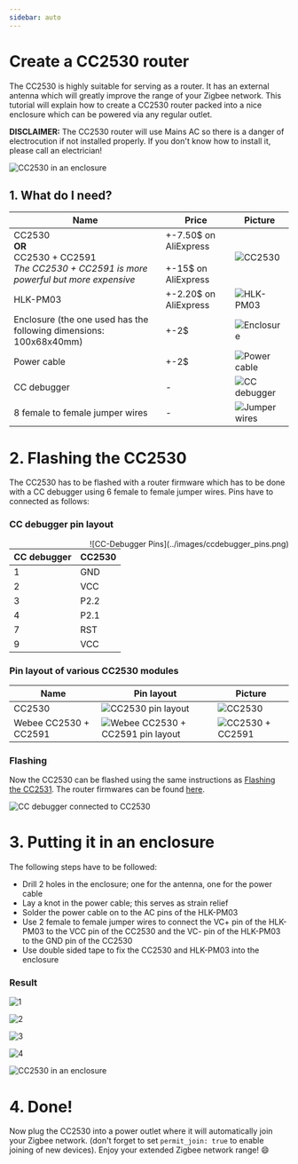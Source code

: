 ```yaml
---
sidebar: auto 
---
```


# Create a CC2530 router
The CC2530 is highly suitable for serving as a router. It has an external antenna which will greatly improve the range of your Zigbee network. This tutorial will explain how to create a CC2530 router packed into a nice enclosure which can be powered via any regular outlet.

**DISCLAIMER:** The CC2530 router will use Mains AC so there is a danger of electrocution if not installed properly. If you don't know how to install it, please call an electrician!

![CC2530 in an enclosure](../images/cc2530_router_enclosure.jpg)

## 1. What do I need?

| Name | Price | Picture |
| ------------- | ------------- | ------------- |
| CC2530 <br/> **OR** <br/> CC2530 + CC2591 <br/> *The CC2530 + CC2591 is more powerful but more expensive* | +-7.50$ on AliExpress <br/><br/>  +-15$ on AliExpress | ![CC2530](../images/cc2530.jpg)|
| HLK-PM03 | +-2.20$ on AliExpress | ![HLK-PM03](../images/HLK-PM03.jpg) |
| Enclosure (the one used has the following dimensions: 100x68x40mm) | +-2$ | ![Enclosure](../images/enclosure.jpg) |
| Power cable | +-2$ | ![Power cable](../images/power_cable.png) |
| CC debugger | - | ![CC debugger](../images/cc_debugger.jpg) |
| 8 female to female jumper wires | - | ![Jumper wires](../images/female_to_female_jumper_wires.jpg) |

# 2. Flashing the CC2530
The CC2530 has to be flashed with a router firmware which has to be done with a CC debugger using 6 female to female jumper wires. Pins have to connected as follows:

### CC debugger pin layout

<div style="float: right;">
  ![CC-Debugger Pins](../images/ccdebugger_pins.png)
</div>

| CC debugger | CC2530 |
| ----------- | ------ |
| 1 | GND |
| 2 | VCC |
| 3 | P2.2 |
| 4 | P2.1 |
| 7 | RST |
| 9 | VCC |

### Pin layout of various CC2530 modules

| Name | Pin layout | Picture |
| ------------- | ------------- | ------------- |
| CC2530 | ![CC2530 pin layout](../images/cc2530_pin_layout.png) | ![CC2530](../images/cc2530.jpg)
| Webee CC2530 + CC2591 | ![Webee CC2530 + CC2591 pin layout](../images/webee_cc2530_cc2591_pinlayout.png) | ![CC2530 + CC2591](../images/cc2530_cc2591.jpg)

### Flashing
Now the CC2530 can be flashed using the same instructions as [Flashing the CC2531](../guide/adapters/flashing/flashing_the_cc2531.md). The router firmwares can be found [here](https://github.com/Koenkk/Z-Stack-firmware/tree/master/router).

![CC debugger connected to CC2530](../images/ccdebugger_cc2530.jpg)

# 3. Putting it in an enclosure
The following steps have to be followed:
- Drill 2 holes in the enclosure; one for the antenna, one for the power cable
- Lay a knot in the power cable; this serves as strain relief
- Solder the power cable on to the AC pins of the HLK-PM03
- Use 2 female to female jumper wires to connect the VC+ pin of the HLK-PM03 to the VCC pin of the CC2530 and the VC- pin of the HLK-PM03 to the GND pin of the CC2530
- Use double sided tape to fix the CC2530 and HLK-PM03 into the enclosure

### Result

![1](../images/router_1.jpg)

![2](../images/router_2.jpg)

![3](../images/router_3.jpg)

![4](../images/router_4.jpg)

![CC2530 in an enclosure](../images/cc2530_router_enclosure.jpg)

# 4. Done!
Now plug the CC2530 into a power outlet where it will automatically join your Zigbee network. (don't forget to set `permit_join: true` to enable joining of new devices). Enjoy your extended Zigbee network range! :smile:
